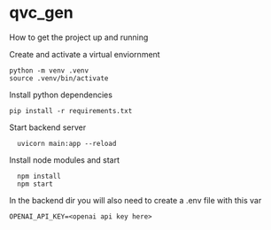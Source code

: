 # qvc_gen

How to get the project up and running

Create and activate a virtual enviornment
```
python -m venv .venv
source .venv/bin/activate
```

Install python dependencies
```
pip install -r requirements.txt
```
Start backend server
```
  uvicorn main:app --reload
```
Install node modules and start
```
  npm install
  npm start
```

In the backend dir you will also need to create a .env file with this var
```
OPENAI_API_KEY=<openai api key here>
```

